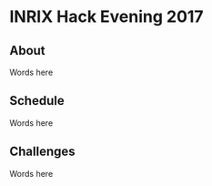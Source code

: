 # INRIX Hack Evening 2017

## About

Words here

## Schedule

Words here

## Challenges

Words here

